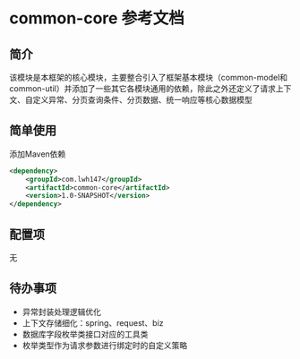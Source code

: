 # common-core 参考文档

## 简介

该模块是本框架的核心模块，主要整合引入了框架基本模块（common-model和common-util）并添加了一些其它各模块通用的依赖，除此之外还定义了请求上下文、自定义异常、分页查询条件、分页数据、统一响应等核心数据模型

## 简单使用

添加Maven依赖

```xml
<dependency>
    <groupId>com.lwh147</groupId>
    <artifactId>common-core</artifactId>
    <version>1.0-SNAPSHOT</version>
</dependency>
```

## 配置项

无

## 待办事项

* 异常封装处理逻辑优化
* 上下文存储细化：spring、request、biz
* 数据库字段枚举类接口对应的工具类
* 枚举类型作为请求参数进行绑定时的自定义策略
